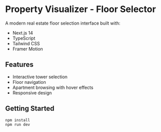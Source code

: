 # Property Visualizer - Floor Selector

A modern real estate floor selection interface built with:
- Next.js 14
- TypeScript
- Tailwind CSS
- Framer Motion

## Features
- Interactive tower selection
- Floor navigation
- Apartment browsing with hover effects
- Responsive design

## Getting Started
```bash
npm install
npm run dev